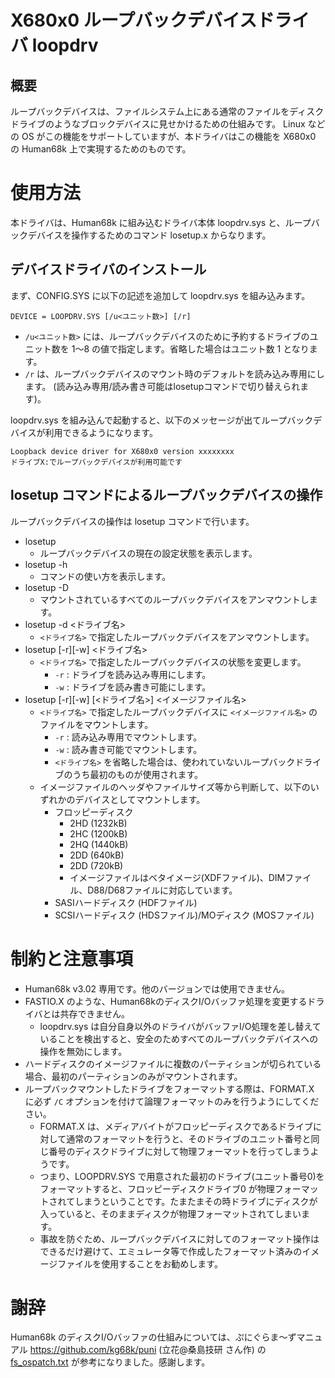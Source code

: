 X680x0 ループバックデバイスドライバ loopdrv
=========================================

## 概要

ループバックデバイスは、ファイルシステム上にある通常のファイルをディスクドライブのようなブロックデバイスに見せかけるための仕組みです。
Linux などの OS がこの機能をサポートしていますが、本ドライバはこの機能を X680x0 の Human68k 上で実現するためのものです。

# 使用方法

本ドライバは、Human68k に組み込むドライバ本体 loopdrv.sys と、ループバックデバイスを操作するためのコマンド losetup.x からなります。

## デバイスドライバのインストール

まず、CONFIG.SYS に以下の記述を追加して loopdrv.sys を組み込みます。

```
DEVICE = LOOPDRV.SYS [/u<ユニット数>] [/r]
```
* `/u<ユニット数>` には、ループバックデバイスのために予約するドライブのユニット数を 1～8 の値で指定します。省略した場合はユニット数 1 となります。
* `/r` は、ループバックデバイスのマウント時のデフォルトを読み込み専用にします。
(読み込み専用/読み書き可能はlosetupコマンドで切り替えられます)。

loopdrv.sys を組み込んで起動すると、以下のメッセージが出てループバックデバイスが利用できるようになります。

```
Loopback device driver for X680x0 version xxxxxxxx
ドライブX:でループバックデバイスが利用可能です
```

## losetup コマンドによるループバックデバイスの操作

ループバックデバイスの操作は losetup コマンドで行います。

* losetup
  * ループバックデバイスの現在の設定状態を表示します。
* losetup -h
  * コマンドの使い方を表示します。
* losetup -D
  * マウントされているすべてのループバックデバイスをアンマウントします。
* losetup -d <ドライブ名>
  * `<ドライブ名>` で指定したループバックデバイスをアンマウントします。
* losetup [-r][-w] <ドライブ名>
  * `<ドライブ名>` で指定したループバックデバイスの状態を変更します。
    * `-r` : ドライブを読み込み専用にします。
    * `-w` : ドライブを読み書き可能にします。
* losetup [-r][-w] [<ドライブ名>] <イメージファイル名>
  * `<ドライブ名>` で指定したループバックデバイスに `<イメージファイル名>` のファイルをマウントします。
    * `-r` : 読み込み専用でマウントします。
    * `-w` : 読み書き可能でマウントします。
    * `<ドライブ名>` を省略した場合は、使われていないループバックドライブのうち最初のものが使用されます。
  * イメージファイルのヘッダやファイルサイズ等から判断して、以下のいずれかのデバイスとしてマウントします。
    * フロッピーディスク
      * 2HD (1232kB)
      * 2HC (1200kB)
      * 2HQ (1440kB)
      * 2DD (640kB)
      * 2DD (720kB)
      * イメージファイルはベタイメージ(XDFファイル)、DIMファイル、D88/D68ファイルに対応しています。
    * SASIハードディスク (HDFファイル)
    * SCSIハードディスク (HDSファイル)/MOディスク (MOSファイル)

# 制約と注意事項

* Human68k v3.02 専用です。他のバージョンでは使用できません。
* FASTIO.X のような、Human68kのディスクI/Oバッファ処理を変更するドライバとは共存できません。
  * loopdrv.sys は自分自身以外のドライバがバッファI/O処理を差し替えていることを検出すると、安全のためすべてのループバックデバイスへの操作を無効にします。
* ハードディスクのイメージファイルに複数のパーティションが切られている場合、最初のパーティションのみがマウントされます。
* ループバックマウントしたドライブをフォーマットする際は、FORMAT.X に必ず `/C` オプションを付けて論理フォーマットのみを行うようにしてください。
  * FORMAT.X は、メディアバイトがフロッピーディスクであるドライブに対して通常のフォーマットを行うと、そのドライブのユニット番号と同じ番号のディスクドライブに対して物理フォーマットを行ってしまうようです。
  * つまり、LOOPDRV.SYS で用意された最初のドライブ(ユニット番号0)をフォーマットすると、フロッピーディスクドライブ0 が物理フォーマットされてしまうということです。たまたまその時ドライブにディスクが入っていると、そのままディスクが物理フォーマットされてしまいます。
  * 事故を防ぐため、ループバックデバイスに対してのフォーマット操作はできるだけ避けて、エミュレータ等で作成したフォーマット済みのイメージファイルを使用することをお勧めします。

# 謝辞

Human68k のディスクI/Oバッファの仕組みについては、ぷにぐらま～ずマニュアル https://github.com/kg68k/puni (立花@桑島技研 さん作) の [fs_ospatch.txt](https://github.com/kg68k/puni/blob/main/fs_ospatch.txt) が参考になりました。感謝します。
